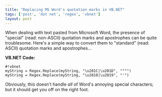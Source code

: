 ```yaml
---
title: "Replacing MS Word's quotation marks in VB.NET"
tags: ['post', 'dot net', 'regex', 'vbnet']
layout: post
---
```


When dealing with text pasted from Microsoft Word, the presence of
"special" (read: non-ASCII) quotation marks and apostrophes can be quite
troublesome. Here's a simple way to convert them to "standard" (read:
ASCII) quotation marks and apostrophes...

**VB.NET Code:**

    #!vbnet
    myString = Regex.Replace(myString, "\u201C|\u201D", """")  
    myString = Regex.Replace(myString, "\u2018|\u2019", "'")

Obviously, this doesn't handle *all* of Word's annoying special
characters; but it should get you off on the right foot.
